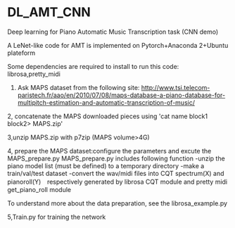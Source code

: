 # DL_AMT_CNN
Deep learning for Piano Automatic Music Transcription task (CNN demo)

A LeNet-like code for AMT is implemented on Pytorch+Anaconda 2+Ubuntu plateform

Some dependencies are required to install to run this code:  librosa,pretty_midi

1. Ask MAPS dataset from the following site:
<MAPS dataset> http://www.tsi.telecom-paristech.fr/aao/en/2010/07/08/maps-database-a-piano-database-for-multipitch-estimation-and-automatic-transcription-of-music/
  
2, concatenate the MAPS downloaded pieces using 'cat name block1 block2> MAPS.zip'

3,unzip MAPS.zip with p7zip (MAPS volume>4G)

4, prepare the MAPS dataset:configure the parameters and excute the MAPS_prepare.py
MAPS_prepare.py includes following function
-unzip the piano model list (must be defined) to a temporary directory
-make a train/val/test dataset
-convert the wav/midi files into CQT spectrum(X) and pianoroll(Y)　respectively generated by librosa CQT module and pretty midi get_piano_roll module
  
To understand more about the data preparation, see the librosa_example.py

5,Train.py for training the network 
